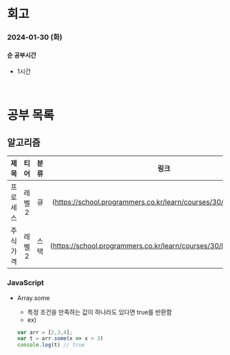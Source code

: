 # 회고

### 2024-01-30 (화)

#### 순 공부시간

- 1시간

<br>

# 공부 목록

## 알고리즘

|   제목   |  티어  | 분류 |                                링크                                |
| :------: | :----: | :--: | :----------------------------------------------------------------: |
| 프로세스 | 레벨 2 |  큐  | (https://school.programmers.co.kr/learn/courses/30/lessons/42587)  |
| 주식가격 | 레벨 2 | 스택 | (https://school.programmers.co.kr/learn/courses/30/lessons/42584#) |

### JavaScript

- Array.some

  - 특정 조건을 만족하는 값이 하나라도 있다면 true를 반환함
  - ex)

  ```Javascript
  var arr = [2,3,4];
  var t = arr.some(x => x > 3)
  console.log(t) // true
  ```
